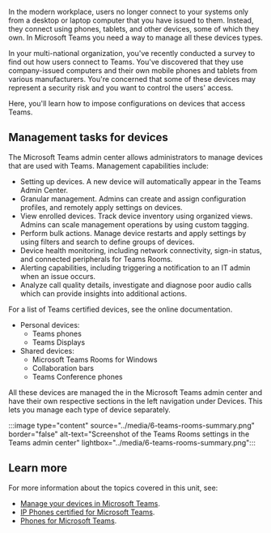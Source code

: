 In the modern workplace, users no longer connect to your systems only from a desktop or laptop computer that you have issued to them. Instead, they connect using phones, tablets, and other devices, some of which they own. In Microsoft Teams you need a way to manage all these devices types.

In your multi-national organization, you've recently conducted a survey to find out how users connect to Teams. You've discovered that they use company-issued computers and their own mobile phones and tablets from various manufacturers. You're concerned that some of these devices may represent a security risk and you want to control the users' access.

Here, you'll learn how to impose configurations on devices that access Teams.

## Management tasks for devices

The Microsoft Teams admin center allows administrators to manage devices that are used with Teams. Management capabilities include:

- Setting up devices. A new device will automatically appear in the Teams Admin Center.
- Granular management. Admins can create and assign configuration profiles, and remotely apply settings on devices.  
- View enrolled devices. Track device inventory using organized views. Admins can scale management operations by using custom tagging.  
- Perform bulk actions. Manage device restarts and apply settings by using filters and search to define groups of devices. 
- Device health monitoring, including network connectivity, sign-in status, and connected peripherals for Teams Rooms.  
- Alerting capabilities, including triggering a notification to an IT admin when an issue occurs.  
- Analyze call quality details, investigate and diagnose poor audio calls which can provide insights into additional actions.

For a list of Teams certified devices, see the online documentation.

- Personal devices:
  - Teams phones
  - Teams Displays
- Shared devices:
  - Microsoft Teams Rooms for Windows
  - Collaboration bars
  - Teams Conference phones

All these devices are managed the in the Microsoft Teams admin center and have their own respective sections in the left navigation under Devices. This lets you manage each type of device separately.

:::image type="content" source="../media/6-teams-rooms-summary.png" border="false" alt-text="Screenshot of the Teams Rooms settings in the Teams admin center" lightbox="../media/6-teams-rooms-summary.png":::

## Learn more

For more information about the topics covered in this unit, see:

- [Manage your devices in Microsoft Teams](/microsoftteams/devices/device-management).
- [IP Phones certified for Microsoft Teams](/microsoftteams/devices/teams-ip-phones).
- [Phones for Microsoft Teams](/microsoftteams/devices/phones-for-teams).

